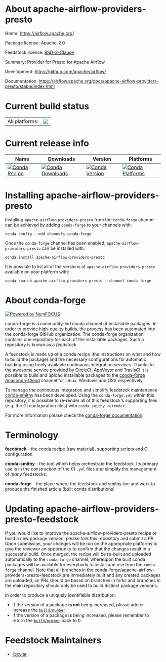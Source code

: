 About apache-airflow-providers-presto
=====================================

Home: https://airflow.apache.org/

Package license: Apache-2.0

Feedstock license: [BSD-3-Clause](https://github.com/conda-forge/apache-airflow-providers-presto-feedstock/blob/master/LICENSE.txt)

Summary: Provider for Presto for Apache Airflow

Development: https://github.com/apache/airflow/

Documentation: https://airflow.apache.org/docs/apache-airflow-providers-presto/stable/index.html

Current build status
====================


<table><tr><td>All platforms:</td>
    <td>
      <a href="https://dev.azure.com/conda-forge/feedstock-builds/_build/latest?definitionId=12052&branchName=master">
        <img src="https://dev.azure.com/conda-forge/feedstock-builds/_apis/build/status/apache-airflow-providers-presto-feedstock?branchName=master">
      </a>
    </td>
  </tr>
</table>

Current release info
====================

| Name | Downloads | Version | Platforms |
| --- | --- | --- | --- |
| [![Conda Recipe](https://img.shields.io/badge/recipe-apache--airflow--providers--presto-green.svg)](https://anaconda.org/conda-forge/apache-airflow-providers-presto) | [![Conda Downloads](https://img.shields.io/conda/dn/conda-forge/apache-airflow-providers-presto.svg)](https://anaconda.org/conda-forge/apache-airflow-providers-presto) | [![Conda Version](https://img.shields.io/conda/vn/conda-forge/apache-airflow-providers-presto.svg)](https://anaconda.org/conda-forge/apache-airflow-providers-presto) | [![Conda Platforms](https://img.shields.io/conda/pn/conda-forge/apache-airflow-providers-presto.svg)](https://anaconda.org/conda-forge/apache-airflow-providers-presto) |

Installing apache-airflow-providers-presto
==========================================

Installing `apache-airflow-providers-presto` from the `conda-forge` channel can be achieved by adding `conda-forge` to your channels with:

```
conda config --add channels conda-forge
```

Once the `conda-forge` channel has been enabled, `apache-airflow-providers-presto` can be installed with:

```
conda install apache-airflow-providers-presto
```

It is possible to list all of the versions of `apache-airflow-providers-presto` available on your platform with:

```
conda search apache-airflow-providers-presto --channel conda-forge
```


About conda-forge
=================

[![Powered by NumFOCUS](https://img.shields.io/badge/powered%20by-NumFOCUS-orange.svg?style=flat&colorA=E1523D&colorB=007D8A)](http://numfocus.org)

conda-forge is a community-led conda channel of installable packages.
In order to provide high-quality builds, the process has been automated into the
conda-forge GitHub organization. The conda-forge organization contains one repository
for each of the installable packages. Such a repository is known as a *feedstock*.

A feedstock is made up of a conda recipe (the instructions on what and how to build
the package) and the necessary configurations for automatic building using freely
available continuous integration services. Thanks to the awesome service provided by
[CircleCI](https://circleci.com/), [AppVeyor](https://www.appveyor.com/)
and [TravisCI](https://travis-ci.com/) it is possible to build and upload installable
packages to the [conda-forge](https://anaconda.org/conda-forge)
[Anaconda-Cloud](https://anaconda.org/) channel for Linux, Windows and OSX respectively.

To manage the continuous integration and simplify feedstock maintenance
[conda-smithy](https://github.com/conda-forge/conda-smithy) has been developed.
Using the ``conda-forge.yml`` within this repository, it is possible to re-render all of
this feedstock's supporting files (e.g. the CI configuration files) with ``conda smithy rerender``.

For more information please check the [conda-forge documentation](https://conda-forge.org/docs/).

Terminology
===========

**feedstock** - the conda recipe (raw material), supporting scripts and CI configuration.

**conda-smithy** - the tool which helps orchestrate the feedstock.
                   Its primary use is in the construction of the CI ``.yml`` files
                   and simplify the management of *many* feedstocks.

**conda-forge** - the place where the feedstock and smithy live and work to
                  produce the finished article (built conda distributions)


Updating apache-airflow-providers-presto-feedstock
==================================================

If you would like to improve the apache-airflow-providers-presto recipe or build a new
package version, please fork this repository and submit a PR. Upon submission,
your changes will be run on the appropriate platforms to give the reviewer an
opportunity to confirm that the changes result in a successful build. Once
merged, the recipe will be re-built and uploaded automatically to the
`conda-forge` channel, whereupon the built conda packages will be available for
everybody to install and use from the `conda-forge` channel.
Note that all branches in the conda-forge/apache-airflow-providers-presto-feedstock are
immediately built and any created packages are uploaded, so PRs should be based
on branches in forks and branches in the main repository should only be used to
build distinct package versions.

In order to produce a uniquely identifiable distribution:
 * If the version of a package **is not** being increased, please add or increase
   the [``build/number``](https://docs.conda.io/projects/conda-build/en/latest/resources/define-metadata.html#build-number-and-string).
 * If the version of a package **is** being increased, please remember to return
   the [``build/number``](https://docs.conda.io/projects/conda-build/en/latest/resources/define-metadata.html#build-number-and-string)
   back to 0.

Feedstock Maintainers
=====================

* [@xylar](https://github.com/xylar/)

